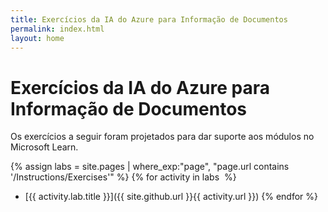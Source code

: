 ```yaml
---
title: Exercícios da IA do Azure para Informação de Documentos
permalink: index.html
layout: home
---
```


# Exercícios da IA do Azure para Informação de Documentos

Os exercícios a seguir foram projetados para dar suporte aos módulos no Microsoft Learn.


{% assign labs = site.pages | where_exp:"page", "page.url contains '/Instructions/Exercises'" %} {% for activity in labs  %}
- [{{ activity.lab.title }}]({{ site.github.url }}{{ activity.url }}) {% endfor %}

